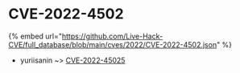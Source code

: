 # CVE-2022-4502
{% embed url="https://github.com/Live-Hack-CVE/full_database/blob/main/cves/2022/CVE-2022-4502.json" %}

* yuriisanin ~> [CVE-2022-45025](https://www.alice-snow.ru/2022/database/cve-2022-4502/cve-2022-45025-yuriisanin)